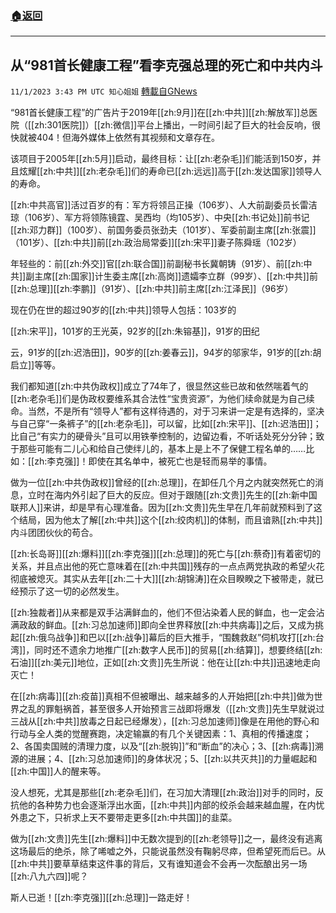 ###  [:house:返回](README.md)
---


## 从“981首长健康工程”看李克强总理的死亡和中共内斗
`11/1/2023 3:43 PM UTC 知心姐姐` [轉載自GNews](https://gnews.org/articles/1909110)

“981首长健康工程”的广告片于2019年[[zh:9月]]在[[zh:中共]][[zh:解放军]]总医院（[[zh:301医院]]）[[zh:微信]]平台上播出，一时间引起了巨大的社会反响，很快就被404！但海外媒体上依然有其视频和文章存在。

该项目于2005年[[zh:5月]]启动，最终目标：让[[zh:老杂毛]]们能活到150岁，并且炫耀[[zh:中共]][[zh:老杂毛]]们的寿命已[[zh:远远]]高于[[zh:发达国家]]领导人的寿命。

[[zh:中共高官]]活过百岁的有：军方将领吕正操（106岁）、人大前副委员长雷洁琼（106岁）、军方将领陈镜霆、吴西均（均105岁）、中央[[zh:书记处]]前书记[[zh:邓力群]]（100岁）、前国务委员张劲夫（101岁）、军委前副主席[[zh:张震]]（101岁）、[[zh:中共]]前[[zh:政治局常委]][[zh:宋平]]妻子陈舜瑶（102岁）

年轻些的：前[[zh:外交]]官[[zh:联合国]]前副秘书长冀朝铸（91岁）、前[[zh:中共]]副主席[[zh:国家]]计生委主席[[zh:高岗]]遗孀李立群（99岁）、[[zh:中共]]前[[zh:总理]][[zh:李鹏]]（91岁）、[[zh:中共]]前主席[[zh:江泽民]]（96岁）

现在仍在世的超过90岁的[[zh:中共]]领导人包括：103岁的

[[zh:宋平]]，101岁的王光英，92岁的[[zh:朱镕基]]，91岁的田纪

云，91岁的[[zh:迟浩田]]，90岁的[[zh:姜春云]]，94岁的邬家华，91岁的[[zh:胡启立]]等等。

我们都知道[[zh:中共伪政权]]成立了74年了，很显然这些已故和依然喘着气的[[zh:老杂毛]]们是伪政权要维系其合法性“宝贵资源”，为他们续命就是为自己续命。当然，不是所有“领导人”都有这样待遇的，对于习来讲一定是有选择的，坚决与自己穿“一条裤子”的[[zh:老杂毛]]，可以留，比如[[zh:宋平]]、[[zh:迟浩田]]；比自己“有实力的硬骨头”且可以用铁拳控制的，边留边看，不听话处死分分钟；致于那些可能有二儿心和给自己使绊儿的，基本上是上不了保健工程名单的……比如：[[zh:李克强]]！即使在其名单中，被死亡也是轻而易举的事情。

做为一位[[zh:中共伪政权]]曾经的[[zh:总理]]，在卸任几个月之内就突然死亡的消息，立时在海内外引起了巨大的反应。但对于跟随[[zh:文贵]]先生的[[zh:新中国联邦人]]来讲，却是早有心理准备。因为[[zh:文贵]]先生早在几年前就预料到了这个结局，因为他太了解[[zh:中共]]这个[[zh:绞肉机]]的体制，而且谙熟[[zh:中共]]内斗团团伙伙的苟合。

[[zh:长岛哥]][[zh:爆料]][[zh:李克强]][[zh:总理]]的死亡与[[zh:蔡奇]]有着密切的关系，并且点出他的死亡意味着在[[zh:中共国]]残存的一点点两党执政的希望火花彻底被熄灭。其实从去年[[zh:二十大]][[zh:胡锦涛]]在众目睽睽之下被带走，就已经预示了这一切的必然发生。

[[zh:独裁者]]从来都是双手沾满鲜血的，他们不但沾染着人民的鲜血，也一定会沾满政敌的鲜血。[[zh:习总加速师]]即向全世界释放[[zh:中共病毒]]之后，又成为挑起[[zh:俄乌战争]]和巴以[[zh:战争]]幕后的巨大推手，“围魏救赵”伺机攻打[[zh:台湾]]，同时还不遗余力地推广[[zh:数字人民币]]的贸易[[zh:结算]]，想要终结[[zh:石油]][[zh:美元]]地位，正如[[zh:文贵]]先生所说：他在让[[zh:中共]]迅速地走向灭亡！

在[[zh:病毒]][[zh:疫苗]]真相不但被曝出、越来越多的人开始把[[zh:中共]]做为世界之乱的罪魁祸首，甚至很多人开始预言三战即将爆发（[[zh:文贵]]先生早就说过三战从[[zh:中共]]放毒之日起已经爆发），[[zh:习总加速师]]像是在用他的野心和行动与全人类的觉醒赛跑，决定输赢的有几个关键因素：1、真相的传播速度；2、各国卖国贼的清理力度，以及“[[zh:脱钩]]”和“断血”的决心；3、[[zh:病毒]]溯源的进展；4、[[zh:习总加速师]]的身体状况；5、[[zh:以共灭共]]的力量崛起和[[zh:中国]]人的醒来等。

没人想死，尤其是那些[[zh:老杂毛]]们，在习加大清理[[zh:政治]]对手的同时，反抗他的各种势力也会逐渐浮出水面，[[zh:中共]]内部的绞杀会越来越血腥，在内忧外患之下，只祈求上天不要带走更多[[zh:中共国]]的韭菜。

做为[[zh:文贵]]先生[[zh:爆料]]中无数次提到的[[zh:老领导]]之一，最终没有逃离这场最后的绝杀，除了唏嘘之外，只能说虽然没有鞠躬尽瘁，但希望死而后已。从[[zh:中共]]要草草结束这件事的背后，又有谁知道会不会再一次酝酿出另一场[[zh:八九六四]]呢？

斯人已逝！[[zh:李克强]][[zh:总理]]一路走好！
